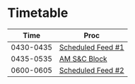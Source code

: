 # Timetable

| Time       | Proc                                    |
|------------|-----------------------------------------|
| 0430-0435 | [Scheduled Feed #1](./_1_.md)         |
| 0435-0535 | [AM S&C Block](./_S&C_.md)               |
| 0600-0605 | [Scheduled Feed #2](./_S-F-#2_.md)    |
